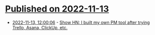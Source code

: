 # [Published on 2022-11-13](index.md)

* [2022-11-13, 12:00:06](https://news.ycombinator.com/item?id=33582264) - [Show HN: I built my own PM tool after trying Trello, Asana, ClickUp, etc.](https://upbase.io/)
